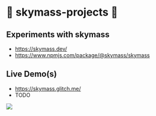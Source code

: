 # 🧮 skymass-projects 🧮

## Experiments with skymass
- https://skymass.dev/
- https://www.npmjs.com/package/@skymass/skymass

## Live Demo(s)
- https://skymass.glitch.me/
- TODO
  

![](https://cdn.glitch.global/79463bb2-0f2d-47e2-bd51-02e913883019/road-map.jpg?v=1673062724521)
